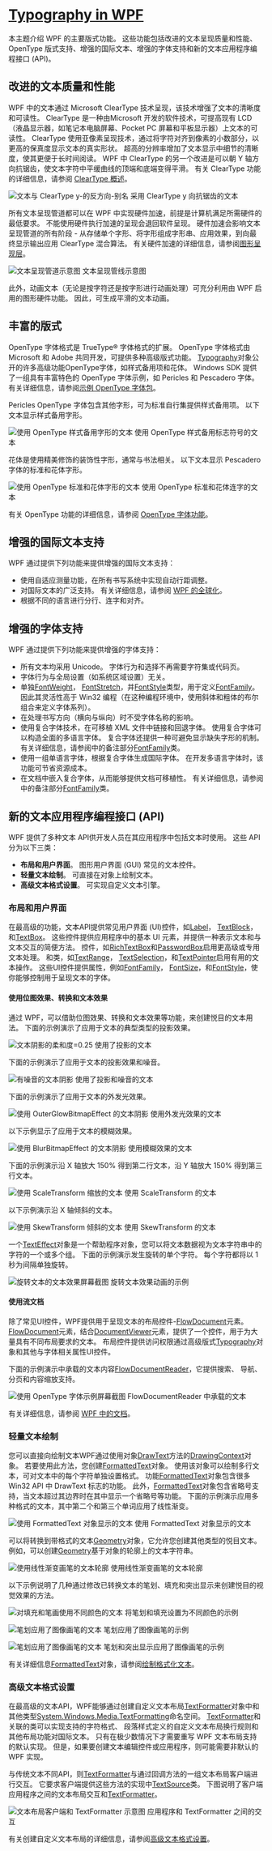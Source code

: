 # [Typography in WPF](https://docs.microsoft.com/en-us/dotnet/framework/wpf/advanced/typography-in-wpf)

本主题介绍 WPF 的主要版式功能。 这些功能包括改进的文本呈现质量和性能、OpenType 版式支持、增强的国际文本、增强的字体支持和新的文本应用程序编程接口 (API)。



## 改进的文本质量和性能

WPF 中的文本通过 Microsoft ClearType 技术呈现，该技术增强了文本的清晰度和可读性。 ClearType 是一种由Microsoft 开发的软件技术，可提高现有 LCD（液晶显示器，如笔记本电脑屏幕、Pocket PC 屏幕和平板显示器）上文本的可读性。 ClearType 使用亚像素呈现技术，通过将字符对齐到像素的小数部分，以更高的保真度显示文本的真实形状。 超高的分辨率增加了文本显示中细节的清晰度，使其更便于长时间阅读。 WPF 中 ClearType 的另一个改进是可以朝 Y 轴方向抗锯齿，使文本字符中平缓曲线的顶端和底端变得平滑。 有关 ClearType 功能的详细信息，请参阅 [ClearType 概述](https://docs.microsoft.com/zh-cn/dotnet/framework/wpf/advanced/cleartype-overview)。

![文本与 ClearType y-的反方向-别名](https://docs.microsoft.com/zh-cn/dotnet/framework/wpf/advanced/media/typographyinwpf02.gif)
采用 ClearType y 向抗锯齿的文本

所有文本呈现管道都可以在 WPF 中实现硬件加速，前提是计算机满足所需硬件的最低要求。 不能使用硬件执行加速的呈现会退回软件呈现。 硬件加速会影响文本呈现管道的所有阶段 - 从存储单个字形、将字形组成字形串、应用效果，到向最终显示输出应用 ClearType 混合算法。 有关硬件加速的详细信息，请参阅[图形呈现层](https://docs.microsoft.com/zh-cn/dotnet/framework/wpf/advanced/graphics-rendering-tiers)。

![文本呈现管道示意图](https://docs.microsoft.com/zh-cn/dotnet/framework/wpf/advanced/media/typographyinwpf01.png)
文本呈现管线示意图

此外，动画文本（无论是按字符还是按字形进行动画处理）可充分利用由 WPF 启用的图形硬件功能。 因此，可生成平滑的文本动画。



## 丰富的版式

OpenType 字体格式是 TrueType® 字体格式的扩展。 OpenType 字体格式由 Microsoft 和 Adobe 共同开发，可提供多种高级版式功能。 [Typography](https://docs.microsoft.com/zh-cn/dotnet/api/system.windows.documents.typography)对象公开的许多高级功能OpenType字体，如样式备用项和花体。 Windows SDK 提供了一组具有丰富特色的 OpenType 字体示例，如 Pericles 和 Pescadero 字体。 有关详细信息，请参阅[示例 OpenType 字体包](https://docs.microsoft.com/zh-cn/dotnet/framework/wpf/advanced/sample-opentype-font-pack)。

Pericles OpenType 字体包含其他字形，可为标准自行集提供样式备用项。 以下文本显示样式备用字形。

![使用 OpenType 样式备用字形的文本](https://docs.microsoft.com/zh-cn/dotnet/framework/wpf/advanced/media/opentypefont02.gif)
使用 OpenType 样式备用标志符号的文本

花体是使用精美修饰的装饰性字形，通常与书法相关。 以下文本显示 Pescadero 字体的标准和花体字形。

![使用 OpenType 标准和花体字形的文本](https://docs.microsoft.com/zh-cn/dotnet/framework/wpf/advanced/media/opentypefont08.gif)
使用 OpenType 标准和花体连字的文本

有关 OpenType 功能的详细信息，请参阅 [OpenType 字体功能](https://docs.microsoft.com/zh-cn/dotnet/framework/wpf/advanced/opentype-font-features)。



## 增强的国际文本支持

WPF 通过提供下列功能来提供增强的国际文本支持：

- 使用自适应测量功能，在所有书写系统中实现自动行距调整。
- 对国际文本的广泛支持。 有关详细信息，请参阅 [WPF 的全球化](https://docs.microsoft.com/zh-cn/dotnet/framework/wpf/advanced/globalization-for-wpf)。
- 根据不同的语言进行分行、连字和对齐。



## 增强的字体支持

WPF 通过提供下列功能来提供增强的字体支持：

- 所有文本均采用 Unicode。 字体行为和选择不再需要字符集或代码页。
- 字体行为与全局设置（如系统区域设置）无关。
- 单独[FontWeight](https://docs.microsoft.com/zh-cn/dotnet/api/system.windows.fontweight)， [FontStretch](https://docs.microsoft.com/zh-cn/dotnet/api/system.windows.fontstretch)，并[FontStyle](https://docs.microsoft.com/zh-cn/dotnet/api/system.windows.fontstyle)类型，用于定义[FontFamily](https://docs.microsoft.com/zh-cn/dotnet/api/system.windows.media.fontfamily)。 因此其灵活性高于 Win32 编程（在这种编程环境中，使用斜体和粗体的布尔组合来定义字体系列）。
- 在处理书写方向（横向与纵向）时不受字体名称的影响。
- 使用复合字体技术，在可移植 XML 文件中链接和回退字体。 使用复合字体可以构造全面的多语言字体。 复合字体还提供一种可避免显示缺失字形的机制。 有关详细信息，请参阅中的备注部分[FontFamily](https://docs.microsoft.com/zh-cn/dotnet/api/system.windows.media.fontfamily)类。
- 使用一组单语言字体，根据复合字体生成国际字体。 在开发多语言字体时，该功能可节省资源成本。
- 在文档中嵌入复合字体，从而能够提供文档可移植性。 有关详细信息，请参阅中的备注部分[FontFamily](https://docs.microsoft.com/zh-cn/dotnet/api/system.windows.media.fontfamily)类。



## 新的文本应用程序编程接口 (API)

WPF 提供了多种文本 API供开发人员在其应用程序中包括文本时使用。 这些 API 分为以下三类：

- **布局和用户界面**。 图形用户界面 (GUI) 常见的文本控件。
- **轻量文本绘制**。 可直接在对象上绘制文本。
- **高级文本格式设置**。 可实现自定义文本引擎。

### 布局和用户界面

在最高级的功能，文本API提供常见用户界面 (UI)控件，如[Label](https://docs.microsoft.com/zh-cn/dotnet/api/system.windows.controls.label)， [TextBlock](https://docs.microsoft.com/zh-cn/dotnet/api/system.windows.controls.textblock)，和[TextBox](https://docs.microsoft.com/zh-cn/dotnet/api/system.windows.controls.textbox)。 这些控件提供应用程序中的基本 UI 元素，并提供一种表示文本和与文本交互的简便方法。 控件，如[RichTextBox](https://docs.microsoft.com/zh-cn/dotnet/api/system.windows.controls.richtextbox)和[PasswordBox](https://docs.microsoft.com/zh-cn/dotnet/api/system.windows.controls.passwordbox)启用更高级或专用文本处理。 和类，如[TextRange](https://docs.microsoft.com/zh-cn/dotnet/api/system.windows.documents.textrange)， [TextSelection](https://docs.microsoft.com/zh-cn/dotnet/api/system.windows.documents.textselection)，和[TextPointer](https://docs.microsoft.com/zh-cn/dotnet/api/system.windows.documents.textpointer)启用有用的文本操作。 这些UI控件提供属性，例如[FontFamily](https://docs.microsoft.com/zh-cn/dotnet/api/system.windows.controls.control.fontfamily)， [FontSize](https://docs.microsoft.com/zh-cn/dotnet/api/system.windows.controls.control.fontsize)，和[FontStyle](https://docs.microsoft.com/zh-cn/dotnet/api/system.windows.controls.control.fontstyle)，使你能够控制用于呈现文本的字体。

#### 使用位图效果、转换和文本效果

通过 WPF，可以借助位图效果、转换和文本效果等功能，来创建悦目的文本用法。 下面的示例演示了应用于文本的典型类型的投影效果。

![文本阴影的柔和度=0.25](https://docs.microsoft.com/zh-cn/dotnet/framework/wpf/advanced/media/shadowtext01.jpg)
使用了投影的文本

下面的示例演示了应用于文本的投影效果和噪音。

![有噪音的文本阴影](https://docs.microsoft.com/zh-cn/dotnet/framework/wpf/advanced/media/shadowtext04.jpg)
使用了投影和噪音的文本

下面的示例演示了应用于文本的外发光效果。

![使用 OuterGlowBitmapEffect 的文本阴影](https://docs.microsoft.com/zh-cn/dotnet/framework/wpf/advanced/media/shadowtext05.jpg)
使用外发光效果的文本

以下示例显示了应用于文本的模糊效果。

![使用 BlurBitmapEffect 的文本阴影](https://docs.microsoft.com/zh-cn/dotnet/framework/wpf/advanced/media/shadowtext06.jpg)
使用模糊效果的文本

下面的示例演示沿 X 轴放大 150% 得到第二行文本，沿 Y 轴放大 150% 得到第三行文本。

![使用 ScaleTransform 缩放的文本](https://docs.microsoft.com/zh-cn/dotnet/framework/wpf/advanced/media/transformedtext02.jpg)
使用 ScaleTransform 的文本

以下示例演示沿 X 轴倾斜的文本。

![使用 SkewTransform 倾斜的文本](https://docs.microsoft.com/zh-cn/dotnet/framework/wpf/advanced/media/transformedtext03.jpg)
使用 SkewTransform 的文本

一个[TextEffect](https://docs.microsoft.com/zh-cn/dotnet/api/system.windows.media.texteffect)对象是一个帮助程序对象，您可以将文本数据视为文本字符串中的字符的一个或多个组。 下面的示例演示发生旋转的单个字符。 每个字符都将以 1 秒为间隔单独旋转。

![旋转文本的文本效果屏幕截图](https://docs.microsoft.com/zh-cn/dotnet/framework/wpf/advanced/media/texteffect01.jpg)
旋转文本效果动画的示例

#### 使用流文档

除了常见UI控件，WPF提供用于呈现文本的布局控件-[FlowDocument](https://docs.microsoft.com/zh-cn/dotnet/api/system.windows.documents.flowdocument)元素。 [FlowDocument](https://docs.microsoft.com/zh-cn/dotnet/api/system.windows.documents.flowdocument)元素，结合[DocumentViewer](https://docs.microsoft.com/zh-cn/dotnet/api/system.windows.controls.documentviewer)元素，提供了一个控件，用于为大量具有不同布局要求的文本。 布局控件提供访问权限通过高级版式[Typography](https://docs.microsoft.com/zh-cn/dotnet/api/system.windows.documents.typography)对象和其他与字体相关属性UI控件。

下面的示例演示中承载的文本内容[FlowDocumentReader](https://docs.microsoft.com/zh-cn/dotnet/api/system.windows.controls.flowdocumentreader)，它提供搜索、 导航、 分页和内容缩放支持。

![使用 OpenType 字体示例屏幕截图](https://docs.microsoft.com/zh-cn/dotnet/framework/wpf/advanced/media/typographyinwpf-03.png)
FlowDocumentReader 中承载的文本

有关详细信息，请参阅 [WPF 中的文档](https://docs.microsoft.com/zh-cn/dotnet/framework/wpf/advanced/documents-in-wpf)。

### 轻量文本绘制

您可以直接向绘制文本WPF通过使用对象[DrawText](https://docs.microsoft.com/zh-cn/dotnet/api/system.windows.media.drawingcontext.drawtext)方法的[DrawingContext](https://docs.microsoft.com/zh-cn/dotnet/api/system.windows.media.drawingcontext)对象。 若要使用此方法，您创建[FormattedText](https://docs.microsoft.com/zh-cn/dotnet/api/system.windows.media.formattedtext)对象。 使用该对象可以绘制多行文本，可对文本中的每个字符单独设置格式。 功能[FormattedText](https://docs.microsoft.com/zh-cn/dotnet/api/system.windows.media.formattedtext)对象包含很多 Win32 API 中 DrawText 标志的功能。 此外，[FormattedText](https://docs.microsoft.com/zh-cn/dotnet/api/system.windows.media.formattedtext)对象包含省略号支持，当文本超过其边界时在其中显示一个省略号等功能。 下面的示例演示应用多种格式的文本，其中第二个和第三个单词应用了线性渐变。

![使用 FormattedText 对象显示的文本](https://docs.microsoft.com/zh-cn/dotnet/framework/wpf/advanced/media/formattedtext01.jpg)
使用 FormattedText 对象显示的文本

可以将转换到带格式的文本[Geometry](https://docs.microsoft.com/zh-cn/dotnet/api/system.windows.media.geometry)对象，它允许您创建其他类型的悦目文本。 例如，可以创建[Geometry](https://docs.microsoft.com/zh-cn/dotnet/api/system.windows.media.geometry)基于对象的轮廓上的文本字符串。

![使用线性渐变画笔的文本轮廓](https://docs.microsoft.com/zh-cn/dotnet/framework/wpf/advanced/media/outlinedtext02.jpg)
使用线性渐变画笔的文本轮廓

以下示例说明了几种通过修改已转换文本的笔划、填充和突出显示来创建悦目的视觉效果的方法。

![对填充和笔画使用不同颜色的文本](https://docs.microsoft.com/zh-cn/dotnet/framework/wpf/advanced/media/outlinedtext03.jpg)
将笔划和填充设置为不同颜色的示例

![笔划应用了图像画笔的文本](https://docs.microsoft.com/zh-cn/dotnet/framework/wpf/advanced/media/outlinedtext04.jpg)
笔划应用了图像画笔的示例

![笔划应用了图像画笔的文本](https://docs.microsoft.com/zh-cn/dotnet/framework/wpf/advanced/media/outlinedtext05.jpg)
笔划和突出显示应用了图像画笔的示例

有关详细信息[FormattedText](https://docs.microsoft.com/zh-cn/dotnet/api/system.windows.media.formattedtext)对象，请参阅[绘制格式化文本](https://docs.microsoft.com/zh-cn/dotnet/framework/wpf/advanced/drawing-formatted-text)。

### 高级文本格式设置

在最高级的文本API，WPF能够通过创建自定义文本布局[TextFormatter](https://docs.microsoft.com/zh-cn/dotnet/api/system.windows.media.textformatting.textformatter)对象中和其他类型[System.Windows.Media.TextFormatting](https://docs.microsoft.com/zh-cn/dotnet/api/system.windows.media.textformatting)命名空间。 [TextFormatter](https://docs.microsoft.com/zh-cn/dotnet/api/system.windows.media.textformatting.textformatter)和关联的类可以实现支持的字符格式、 段落样式定义的自定义文本布局换行规则和其他布局功能对国际文本。 只有在极少数情况下才需要重写 WPF 文本布局支持的默认实现。 但是，如果要创建文本编辑控件或应用程序，则可能需要非默认的 WPF 实现。

与传统文本不同API，则[TextFormatter](https://docs.microsoft.com/zh-cn/dotnet/api/system.windows.media.textformatting.textformatter)与通过回调方法的一组文本布局客户端进行交互。 它要求客户端提供这些方法的实现中[TextSource](https://docs.microsoft.com/zh-cn/dotnet/api/system.windows.media.textformatting.textsource)类。 下图说明了客户端应用程序之间的文本布局交互和[TextFormatter](https://docs.microsoft.com/zh-cn/dotnet/api/system.windows.media.textformatting.textformatter)。

![文本布局客户端和 TextFormatter 示意图](https://docs.microsoft.com/zh-cn/dotnet/framework/wpf/advanced/media/textformatter01.png)
应用程序和 TextFormatter 之间的交互

有关创建自定义文本布局的详细信息，请参阅[高级文本格式设置](https://docs.microsoft.com/zh-cn/dotnet/framework/wpf/advanced/advanced-text-formatting)。